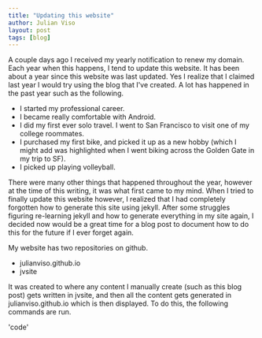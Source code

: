 ```yaml
---
title: "Updating this website"
author: Julian Viso
layout: post
tags: [blog]
---
```


A couple days ago I received my yearly notification to renew my domain. Each year when this happens, I tend to update this website. It has been about a year since this website was last updated. Yes I realize that I claimed last year I would try using the blog that I've created. A lot has happened in the past year such as the following.

*   I started my professional career.
*   I became really comfortable with Android. 
*   I did my first ever solo travel. I went to San Francisco to visit one of my college roommates.
*   I purchased my first bike, and picked it up as a new hobby (which I might add was highlighted when I went biking across the Golden Gate in my trip to SF).
*   I picked up playing volleyball.

There were many other things that happened throughout the year, however at the time of this writing, it was what first came to my mind. When I tried to finally update this website however, I realized that I had completely forgotten how to generate this site using jekyll. After some struggles figuring re-learning jekyll and how to generate everything in my site again, I decided now would be a great time for a blog post to document how to do this for the future if I ever forget again.

My website has two repositories on github.

*   julianviso.github.io
*   jvsite

It was created to where any content I manually create (such as this blog post) gets written in jvsite, and then all the content gets generated in julianviso.github.io which is then displayed. To do this, the following commands are run.

'code'
